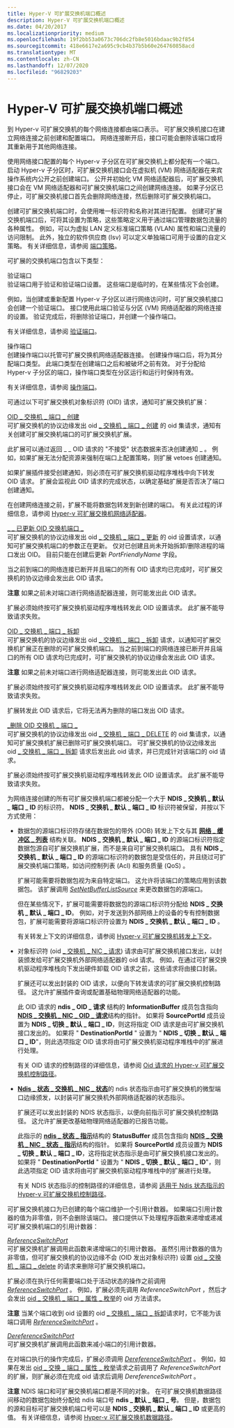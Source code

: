 ```yaml
---
title: Hyper-V 可扩展交换机端口概述
description: Hyper-V 可扩展交换机端口概述
ms.date: 04/20/2017
ms.localizationpriority: medium
ms.openlocfilehash: 19f2bb53a0673c706dc2fb8e5016bdaac9b2f854
ms.sourcegitcommit: 418e6617e2a695c9cb4b37b5b60e264760858acd
ms.translationtype: MT
ms.contentlocale: zh-CN
ms.lasthandoff: 12/07/2020
ms.locfileid: "96829203"
---
```

# <a name="overview-of-hyper-v-extensible-switch-ports"></a>Hyper-V 可扩展交换机端口概述


到 Hyper-v 可扩展交换机的每个网络连接都由端口表示。 可扩展交换机接口在建立网络连接之前创建和配置端口。 网络连接断开后，接口可能会删除该端口或将其重新用于其他网络连接。

使用网络接口配置的每个 Hyper-v 子分区在可扩展交换机上都分配有一个端口。 启动 Hyper-v 子分区时，可扩展交换机接口会在虚拟机 (VM) 网络适配器在来宾操作系统内公开之前创建端口。 公开并初始化 VM 网络适配器后，可扩展交换机接口会在 VM 网络适配器和可扩展交换机端口之间创建网络连接。 如果子分区已停止，可扩展交换机接口首先会删除网络连接，然后删除可扩展交换机端口。

创建可扩展交换机端口时，会使用唯一标识符和名称对其进行配置。 创建可扩展交换机端口后，可将其设置为策略，这些策略定义用于通过端口管理数据包流量的各种属性。 例如，可以为虚拟 LAN 定义标准端口策略 (VLAN) 属性和端口流量的访问限制。 此外，独立的软件供应商 (Isv) 可以定义单独端口可用于设置的自定义策略。 有关详细信息，请参阅 [端口策略](port-policies.md)。

可扩展的交换机端口包含以下类型：

<a href="" id="validation-ports"></a>验证端口  
验证端口用于验证和验证端口设置。 这些端口是临时的，在某些情况下会创建。

例如，当创建或重新配置 Hyper-v 子分区以进行网络访问时，可扩展交换机接口会创建一个验证端口。 接口使用此端口验证与分区 (VM) 网络适配器的网络连接的设置。 验证完成后，将删除验证端口，并创建一个操作端口。

有关详细信息，请参阅 [验证端口](validation-ports.md)。

<a href="" id="operational-ports"></a>操作端口  
创建操作端口以托管可扩展交换机网络适配器连接。 创建操作端口后，将为其分配端口类型。 此端口类型在创建端口之后和被破坏之前有效。 对于分配给 Hyper-v 子分区的端口，操作端口类型在分区运行和运行时保持有效。

有关详细信息，请参阅 [操作端口](operational-ports.md)。

可通过以下可扩展交换机对象标识符 (OID) 请求，通知可扩展交换机扩展：

<a href="" id="oid-switch-port-create"></a>[OID \_ 交换机 \_ 端口 \_ 创建](./oid-switch-port-create.md)  
可扩展交换机的协议边缘发出 oid [ \_ 交换机 \_ 端口 \_ 创建](./oid-switch-port-create.md) 的 oid 集请求，通知有关创建可扩展交换机端口的可扩展交换机扩展。

此扩展可以通过返回 \_ \_ OID 请求的 "不接受" 状态数据来否决创建通知 \_ 。 例如，如果扩展无法分配资源来强制在端口上配置策略，则扩展 vetoes 创建通知。

如果扩展插件接受创建通知，则必须在可扩展交换机驱动程序堆栈中向下转发 OID 请求。 扩展会监视此 OID 请求的完成状态，以确定基础扩展是否否决了端口创建通知。

在创建网络连接之前，扩展不能将数据包转发到新创建的端口。 有关此过程的详细信息，请参阅 [Hyper-v 可扩展交换机网络适配器](hyper-v-extensible-switch-network-adapters.md)。

<a href="" id="oid-switch-port-updated"></a>[\_ \_ 已更新 OID 交换机端口 \_](./oid-switch-port-updated.md)  
可扩展交换机的协议边缘发出 oid [ \_ 交换机 \_ 端口 \_ 更新](./oid-switch-port-updated.md) 的 oid 设置请求，以通知可扩展交换机端口的参数正在更新。 仅对已创建且尚未开始拆卸/删除进程的端口发出 OID。 目前只能在创建后更新 *PortFriendlyName* 字段。

当之前到端口的网络连接已断开并且端口的所有 OID 请求均已完成时，可扩展交换机的协议边缘会发出此 OID 请求。

**注意**  如果之前未对端口进行网络适配器连接，则可能发出此 OID 请求。

 

扩展必须始终按可扩展交换机驱动程序堆栈转发此 OID 设置请求。 此扩展不能导致请求失败。

<a href="" id="oid-switch-port-teardown"></a>[OID \_ 交换机 \_ 端口 \_ 拆卸](./oid-switch-port-teardown.md)  
可扩展交换机的协议边缘发出 oid [ \_ 交换机 \_ 端口 \_ 拆卸](./oid-switch-port-teardown.md) 请求，以通知可扩展交换机扩展正在删除的可扩展交换机端口。 当之前到端口的网络连接已断开并且端口的所有 OID 请求均已完成时，可扩展交换机的协议边缘会发出此 OID 请求。

**注意**  如果之前未对端口进行网络适配器连接，则可能发出此 OID 请求。

 

扩展必须始终按可扩展交换机驱动程序堆栈转发此 OID 设置请求。 此扩展不能导致请求失败。

扩展转发此 OID 请求后，它将无法再为删除的端口发出 OID 请求。

<a href="" id="oid-switch-port-delete"></a>[\_删除 OID 交换机 \_ 端口 \_](./oid-switch-port-delete.md)  
可扩展交换机的协议边缘发出 oid [ \_ 交换机 \_ 端口 \_ DELETE](./oid-switch-port-delete.md) 的 oid 集请求，以通知可扩展交换机扩展已删除可扩展交换机端口。 可扩展交换机的协议边缘发出 oid [ \_ 交换机 \_ 端口 \_ 拆卸](./oid-switch-port-teardown.md) 请求后发出此 oid 请求，并已完成针对该端口的 oid 请求。

扩展必须始终按可扩展交换机驱动程序堆栈转发此 OID 设置请求。 此扩展不能导致请求失败。

为网络连接创建的所有可扩展交换机端口都被分配一个大于 **NDIS \_ 交换机 \_ 默认 \_ 端口 \_ ID** 的标识符。 **NDIS \_ 交换机 \_ 默认 \_ 端口 \_ ID** 标识符被保留，并按以下方式使用：

-   数据包的源端口标识符存储在数据包的带外 (OOB) 转发上下文与其 [**网络 \_ 缓冲区 \_ 列表**](/windows-hardware/drivers/ddi/ndis/ns-ndis-_net_buffer_list) 结构关联。 **NDIS \_ 交换机 \_ 默认 \_ 端口 \_ ID** 的源端口标识符指定数据包源自可扩展交换机扩展，而不是来自可扩展交换机端口。 具有 **NDIS \_ 交换机 \_ 默认 \_ 端口 \_ ID** 的源端口标识符的数据包是受信任的，并且绕过可扩展交换机端口策略，如访问控制列表 (Acl) 和服务质量 (QoS) 。

    扩展可能需要将数据包视为来自特定端口。 这允许将该端口的策略应用到该数据包。 该扩展调用 [*SetNetBufferListSource*](/windows-hardware/drivers/ddi/ndis/nc-ndis-ndis_switch_set_net_buffer_list_source) 来更改数据包的源端口。

    但在某些情况下，扩展可能需要将数据包的源端口标识符分配给 **NDIS \_ 交换机 \_ 默认 \_ 端口 \_ ID**。 例如，对于发送到外部网络上的设备的专有控制数据包，扩展可能需要将源端口标识符设置为 **NDIS \_ 交换机 \_ 默认 \_ 端口 \_ ID** 。

    有关转发上下文的详细信息，请参阅 [Hyper-v 可扩展交换机转发上下文](hyper-v-extensible-switch-forwarding-context.md)。

-   对象标识符 (oid [ \_ 交换机 \_ NIC \_ 请求](./oid-switch-nic-request.md)) 请求由可扩展交换机接口发出，以封装颁发给可扩展交换机外部网络适配器的 oid 请求。 例如，在通过可扩展交换机驱动程序堆栈向下发出硬件卸载 OID 请求之前，这些请求将由接口封装。

    扩展还可以发出封装的 OID 请求，以便向下转发请求的可扩展交换机控制路径。 这允许扩展插件查询或配置基础物理网络适配器的功能。

    此 OID 请求的 **ndis \_ OID \_ 请求** 结构的 **InformationBuffer** 成员包含指向 [**NDIS \_ 交换机 \_ NIC \_ OID \_ 请求**](/windows-hardware/drivers/ddi/ntddndis/ns-ntddndis-_ndis_switch_nic_oid_request)结构的指针。 如果将 **SourcePortId** 成员设置为 **NDIS \_ 切换 \_ 默认 \_ 端口 \_ ID**，则这将指定 OID 请求是由可扩展交换机接口发出的。 如果将 " **DestinationPortId** " 设置为 " **NDIS \_ 切换 \_ 默认 \_ 端口 \_ ID**"，则此选项指定 OID 请求将由可扩展交换机驱动程序堆栈中的扩展进行处理。

    有关 OID 请求的控制路径的详细信息，请参阅 [Oid 请求的 Hyper-v 可扩展交换机控制路径](hyper-v-extensible-switch-control-path-for-oid-requests.md)。

-   [**Ndis \_ 状态 \_ 交换机 \_ NIC \_ 状态**](./ndis-status-switch-nic-status.md)的 ndis 状态指示由可扩展交换机的微型端口边缘颁发，以封装可扩展交换机外部网络适配器的状态指示。

    扩展还可以发出封装的 NDIS 状态指示，以便向前指示可扩展交换机控制路径。 这允许扩展更改基础物理网络适配器的已报告功能。

    此指示的 [**ndis \_ 状态 \_ 指示**](/windows-hardware/drivers/ddi/ndis/ns-ndis-_ndis_status_indication)结构的 **StatusBuffer** 成员包含指向 [**NDIS \_ 交换机 \_ NIC \_ 状态 \_ 指示**](/windows-hardware/drivers/ddi/ndis/ns-ndis-_ndis_switch_nic_status_indication)结构的指针。 如果将 **SourcePortId** 成员设置为 **NDIS \_ 切换 \_ 默认 \_ 端口 \_ ID**，这将指定状态指示是由可扩展交换机接口发出的。 如果将 " **DestinationPortId** " 设置为 " **NDIS \_ 切换 \_ 默认 \_ 端口 \_ ID**"，则此选项指定 OID 请求将由可扩展交换机驱动程序堆栈中的扩展进行处理。

    有关 NDIS 状态指示的控制路径的详细信息，请参阅 [适用于 Ndis 状态指示的 Hyper-v 可扩展交换机控制路径](hyper-v-extensible-switch-control-path-for-ndis-status-indications.md)。

可扩展交换机接口为已创建的每个端口维护一个引用计数器。 如果端口引用计数器的值为非零值，则不会删除该端口。 接口提供以下处理程序函数来递增或递减可扩展交换机端口的引用计数器：

<a href="" id="referenceswitchport"></a>[*ReferenceSwitchPort*](/windows-hardware/drivers/ddi/ndis/nc-ndis-ndis_switch_reference_switch_port)  
可扩展交换机扩展调用此函数来递增端口的引用计数器。 虽然引用计数器的值为非零值，但可扩展交换机的协议边缘不会 (OID 发出对象标识符) 设置 [oid \_ 交换机 \_ 端口 \_ delete](./oid-switch-port-delete.md) 的请求来删除可扩展交换机端口。

扩展必须在执行任何需要端口处于活动状态的操作之前调用 [*ReferenceSwitchPort*](/windows-hardware/drivers/ddi/ndis/nc-ndis-ndis_switch_reference_switch_port) 。 例如，扩展必须先调用 *ReferenceSwitchPort* ，然后才会发出 [oid \_ 交换机 \_ 端口 \_ 属性 \_ 枚举](./oid-switch-port-property-enum.md)的 oid 方法请求。

**注意** 当某个端口收到 oid 设置的 oid [ \_ 交换机 \_ 端口 \_ 拆卸](./oid-switch-port-teardown.md)请求时，它不能为该端口调用 [*ReferenceSwitchPort*](/windows-hardware/drivers/ddi/ndis/nc-ndis-ndis_switch_reference_switch_port) 。

 

<a href="" id="dereferenceswitchport"></a>[*DereferenceSwitchPort*](/windows-hardware/drivers/ddi/ndis/nc-ndis-ndis_switch_reference_switch_port)  
可扩展交换机扩展调用此函数来减小端口的引用计数器。

在对端口执行的操作完成后，扩展必须调用 [*DereferenceSwitchPort*](/windows-hardware/drivers/ddi/ndis/nc-ndis-ndis_switch_reference_switch_port) 。 例如，如果在发出 [oid \_ 交换 \_ 端口 \_ 属性 \_ 枚举](./oid-switch-port-property-enum.md)请求之前调用了 *ReferenceSwitchPort* 的扩展，则扩展必须在完成 oid 请求后调用 *DereferenceSwitchPort* 。

**注意**  NDIS 端口和可扩展交换机端口都是不同的对象。 在可扩展交换机数据路径间移动的数据包始终分配给 ndis 端口号 **ndis \_ 默认 \_ 端口 \_ 号**。 但是，数据包的源和目标可扩展交换机端口号可以是 **NDIS \_ 交换机 \_ 默认 \_ 端口 \_ ID** 或更高的值。 有关详细信息，请参阅 [Hyper-v 可扩展交换机数据路径](hyper-v-extensible-switch-data-path.md)。

 

 

